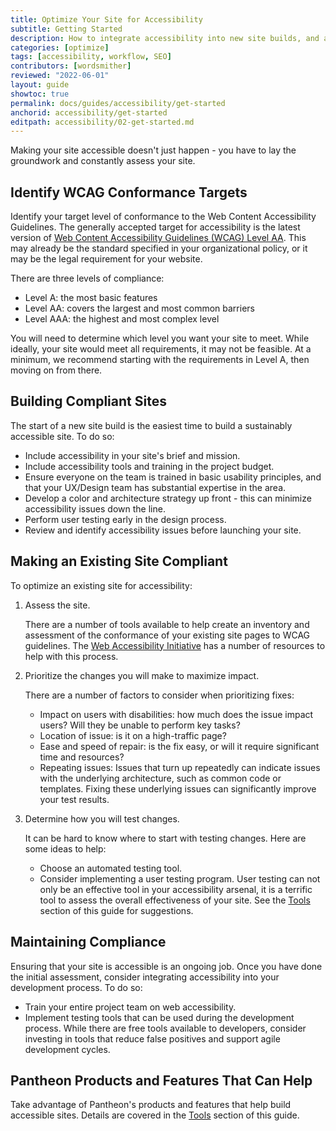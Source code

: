 ```yaml
---
title: Optimize Your Site for Accessibility
subtitle: Getting Started
description: How to integrate accessibility into new site builds, and audit existing sites.
categories: [optimize]
tags: [accessibility, workflow, SEO]
contributors: [wordsmither]
reviewed: "2022-06-01"
layout: guide
showtoc: true
permalink: docs/guides/accessibility/get-started
anchorid: accessibility/get-started
editpath: accessibility/02-get-started.md
---
```


Making your site accessible doesn't just happen - you have to lay the groundwork and constantly assess your site.

## Identify WCAG Conformance Targets

Identify your target level of conformance to the Web Content Accessibility Guidelines. The generally accepted target for accessibility is the latest version of [Web Content Accessibility Guidelines (WCAG) Level AA](https://www.w3.org/WAI/standards-guidelines/wcag/). This may already be the standard specified in your organizational policy, or it may be the legal requirement for your website.

There are three levels of compliance:
- Level A: the most basic features
- Level AA: covers the largest and most common barriers 
- Level AAA: the highest and most complex level 

You will need to determine which level you want your site to meet.  While ideally, your site would meet all requirements, it may not be feasible.  At a minimum, we recommend starting with the requirements in Level A, then moving on from there.  

## Building Compliant Sites

The start of a new site build is the easiest time to build a sustainably accessible site. To do so:

- Include accessibility in your site's brief and mission.
- Include accessibility tools and training in the project budget.
- Ensure everyone on the team is trained in basic usability principles, and that your UX/Design team has substantial expertise in the area.
- Develop a color and architecture strategy up front - this can minimize accessibility issues down the line.
- Perform user testing early in the design process.
- Review and identify accessibility issues before launching your site.


## Making an Existing Site Compliant

To optimize an existing site for accessibility: 

1. Assess the site.

   There are a number of tools available to help create an inventory and assessment of the conformance of your existing site pages to WCAG guidelines. The [Web Accessibility Initiative](https://www.w3.org/WAI/test-evaluate/preliminary/) has a number of resources to help with this process.


2. Prioritize the changes you will make to maximize impact.

   There are a number of factors to consider when prioritizing fixes:
   - Impact on users with disabilities: how much does the issue impact users?  Will they be unable to perform key tasks? 
   - Location of issue: is it on a high-traffic page?
   - Ease and speed of repair: is the fix easy, or will it require significant time and resources?
   - Repeating issues: Issues that turn up repeatedly can indicate issues with the underlying architecture, such as common code or templates.  Fixing these underlying issues can significantly improve your test results.

3. Determine how you will test changes.

   It can be hard to know where to start with testing changes.  Here are some ideas to help:
   - Choose an automated testing tool.
   - Consider implementing a user testing program.  User testing can not only be an effective tool in your accessibility arsenal, it is a terrific tool to assess the overall effectiveness of your site.  See the [Tools](/guides/accessibility/tools) section of this guide for suggestions.

## Maintaining Compliance

Ensuring that your site is accessible is an ongoing job. Once you have done the initial assessment, consider integrating accessibility into your development process.  To do so:

- Train your entire project team on web accessibility.
- Implement testing tools that can be used during the development process.  While there are free tools available to developers, consider investing in tools that reduce false positives and support agile development cycles.

## Pantheon Products and Features That Can Help

Take advantage of Pantheon's products and features that help build accessible sites. Details are covered in the [Tools](/guides/accessibility/tools) section of this guide. 
